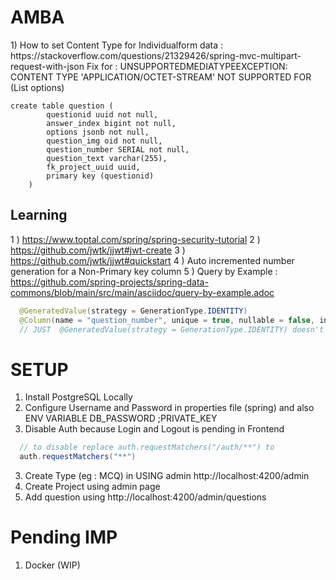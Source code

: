# AMBA
<p align="left">
1) How to set Content Type for Individualform data : https://stackoverflow.com/questions/21329426/spring-mvc-multipart-request-with-json
Fix for :  UNSUPPORTEDMEDIATYPEEXCEPTION: CONTENT TYPE 'APPLICATION/OCTET-STREAM' NOT SUPPORTED FOR (List<Options> options)


</p>

```roomsql
create table question (
        questionid uuid not null,
        answer_index bigint not null,
        options jsonb not null,
        question_img oid not null,
        question_number SERIAL not null,
        question_text varchar(255),
        fk_project_uuid uuid,
        primary key (questionid)
    )
```

## Learning  
1 ) https://www.toptal.com/spring/spring-security-tutorial
2 ) https://github.com/jwtk/jjwt#jwt-create
3 ) https://github.com/jwtk/jjwt#quickstart
4 ) Auto incremented number generation for a Non-Primary key column
5 ) Query by Example : https://github.com/spring-projects/spring-data-commons/blob/main/src/main/asciidoc/query-by-example.adoc 

```java
  @GeneratedValue(strategy = GenerationType.IDENTITY)
  @Column(name = "question_number", unique = true, nullable = false, insertable = false, updatable = false)
  // JUST  @GeneratedValue(strategy = GenerationType.IDENTITY) doesn't work
```

# SETUP 
1) Install PostgreSQL Locally
2) Configure Username and Password in properties file (spring) and also ENV VARIABLE DB_PASSWORD ;PRIVATE_KEY
3) Disable Auth because Login and Logout is pending in Frontend 
```java 
  // to disable replace auth.requestMatchers("/auth/**") to 
  auth.requestMatchers("**")
```
3) Create Type (eg : MCQ) in USING admin http://localhost:4200/admin
4) Create Project using admin page 
5) Add question using http://localhost:4200/admin/questions


# Pending IMP
1) Docker (WIP) 
